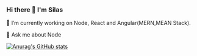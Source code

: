 ### Hi there 👋 I'm Silas
🔭 I’m currently working on Node, React and Angular(MERN,MEAN Stack). 

💬 Ask me about Node


[![Anurag's GitHub stats](https://github-readme-stats.vercel.app/api?username=silogecho97)](https://github.com/silogecho97/github-readme-stats)
<!--
**SiloGecho97/SiloGecho97** is a ✨ _special_ ✨ repository because its `README.md` (this file) appears on your GitHub profile.

Here are some ideas to get you started:

-  ...
- 🌱 I’m currently learning ...
- 👯 I’m looking to collaborate on ...
- 🤔 I’m looking for help with ...
- 💬 Ask me about ...
- 📫 How to reach me: ...
- 😄 Pronouns: ...
- ⚡ Fun fact: ...
-->
